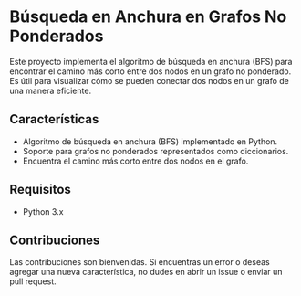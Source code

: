 # Búsqueda en Anchura en Grafos No Ponderados

Este proyecto implementa el algoritmo de búsqueda en anchura (BFS) para encontrar el camino más corto entre dos nodos en un grafo no ponderado. Es útil para visualizar cómo se pueden conectar dos nodos en un grafo de una manera eficiente.

## Características

- Algoritmo de búsqueda en anchura (BFS) implementado en Python.
- Soporte para grafos no ponderados representados como diccionarios.
- Encuentra el camino más corto entre dos nodos en el grafo.

## Requisitos

- Python 3.x

## Contribuciones  

Las contribuciones son bienvenidas. Si encuentras un error o deseas agregar una nueva característica, no dudes en abrir un issue o enviar un pull request.

